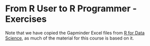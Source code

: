 # From R User to R Programmer - Exercises

Note that we have copied the Gapminder Excel files from [R for Data Science](https://github.com/hadley/r4ds/tree/main/data/gapminder), as much of the material for this course is based on it.
